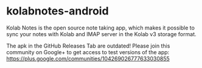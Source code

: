 # kolabnotes-android
Kolab Notes is the open source note taking app, which makes it possible to sync your notes with Kolab and IMAP server in the Kolab v3 storage format.

The apk in the GitHub Releases Tab are outdated! Please join this community on Google+ to get access to test versions of the app: https://plus.google.com/communities/104269026777633030855

